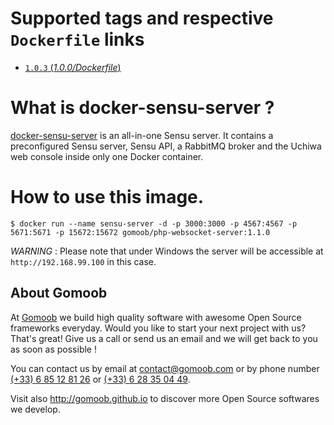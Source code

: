 # Supported tags and respective `Dockerfile` links

- [`1.0.3` (*1.0.0/Dockerfile*)](https://github.com/gomoob/docker-sensu-server/blob/master/1.0.0/Dockerfile)

# What is docker-sensu-server ?

[docker-sensu-server](https://github.com/gomoob/docker-sensu-server "docker-sensu-server") is an all-in-one Sensu 
server. It contains a preconfigured Sensu server, Sensu API, a RabbitMQ broker and the Uchiwa web console inside only 
one Docker container.

# How to use this image.

```console
$ docker run --name sensu-server -d -p 3000:3000 -p 4567:4567 -p 5671:5671 -p 15672:15672 gomoob/php-websocket-server:1.1.0
```

*WARNING* : Please note that under Windows the server will be accessible at `http://192.168.99.100` in 
this case.


## About Gomoob

At [Gomoob](https://www.gomoob.com) we build high quality software with awesome Open Source frameworks everyday. Would 
you like to start your next project with us? That's great! Give us a call or send us an email and we will get back to 
you as soon as possible !

You can contact us by email at [contact@gomoob.com](mailto:contact@gomoob.com) or by phone number 
[(+33) 6 85 12 81 26](tel:+33685128126) or [(+33) 6 28 35 04 49](tel:+33685128126).

Visit also http://gomoob.github.io to discover more Open Source softwares we develop.
